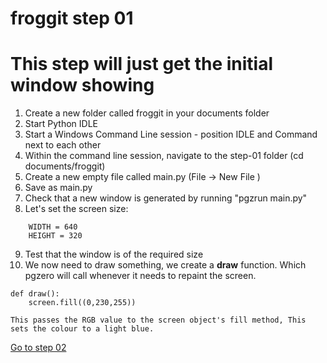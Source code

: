 # froggit step 01

# This step will just get the initial window showing


1. Create a new folder called froggit in your documents folder
2. Start Python IDLE
3. Start a Windows Command Line session - position IDLE and Command next to each other
4. Within the command line session, navigate to the step-01 folder (cd  documents/froggit)
5. Create a new empty file called main.py (File -> New File )
6. Save as main.py
7. Check that a new window is generated by running  "pgzrun main.py"
8. Let's set the screen size: 
``` 
    WIDTH = 640  
    HEIGHT = 320
```  
9. Test that the window is of the required size
10. We now need to draw something, we create a **draw** function. Which pgzero will call whenever it needs to repaint the screen.  
```
def draw():
    screen.fill((0,230,255))
```
    This passes the RGB value to the screen object's fill method, This sets the colour to a light blue.

[Go to step 02](../step-02)



